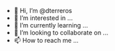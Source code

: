 - 👋 Hi, I’m @dterreros
- 👀 I’m interested in ...
- 🌱 I’m currently learning ...
- 💞️ I’m looking to collaborate on ...
- 📫 How to reach me ...

<!---
dterreros/dterreros is a ✨ special ✨ repository because its `README.md` (this file) appears on your GitHub profile.
You can click the Preview link to take a look at your changes.
--->
